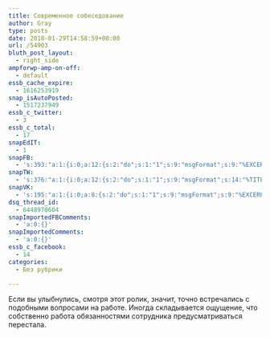 ```yaml
---
title: Современное собеседование
author: Gray
type: posts
date: 2018-01-29T14:58:59+00:00
url: /54903
bluth_post_layout:
  - right_side
ampforwp-amp-on-off:
  - default
essb_cache_expire:
  - 1616253919
snap_isAutoPosted:
  - 1517237949
essb_c_twitter:
  - 3
essb_c_total:
  - 17
snapEdIT:
  - 1
snapFB:
  - 's:393:"a:1:{i:0;a:12:{s:2:"do";s:1:"1";s:9:"msgFormat";s:9:"%EXCERPT%";s:8:"postType";s:1:"A";s:9:"isAutoImg";s:1:"A";s:8:"imgToUse";s:0:"";s:9:"isAutoURL";s:1:"A";s:8:"urlToUse";s:0:"";s:4:"doFB";i:0;s:8:"isPosted";s:1:"1";s:4:"pgID";s:32:"133222213376133_1802860809745590";s:7:"postURL";s:62:"http://www.facebook.com/133222213376133/posts/1802860809745590";s:5:"pDate";s:19:"2018-01-29 14:59:06";}}";'
snapTW:
  - 's:376:"a:1:{i:0;a:12:{s:2:"do";s:1:"1";s:9:"msgFormat";s:14:"%TITLE%  %URL%";s:8:"attchImg";s:1:"1";s:9:"isAutoImg";s:1:"A";s:8:"imgToUse";s:0:"";s:9:"isAutoURL";s:1:"A";s:8:"urlToUse";s:0:"";s:4:"doTW";i:0;s:8:"isPosted";s:1:"1";s:4:"pgID";s:18:"957991506333364224";s:7:"postURL";s:53:"https://twitter.com/gray_ru/status/957991506333364224";s:5:"pDate";s:19:"2018-01-29 14:59:09";}}";'
snapVK:
  - 's:195:"a:1:{i:0;a:8:{s:2:"do";s:1:"1";s:9:"msgFormat";s:9:"%EXCERPT%";s:8:"postType";s:1:"A";s:9:"isAutoImg";s:1:"A";s:8:"imgToUse";s:0:"";s:9:"isAutoURL";s:1:"A";s:8:"urlToUse";s:0:"";s:4:"doVK";i:0;}}";'
dsq_thread_id:
  - 6448970604
snapImportedFBComments:
  - 'a:0:{}'
snapImportedComments:
  - 'a:0:{}'
essb_c_facebook:
  - 14
categories:
  - Без рубрики

---
```






<figure class="wp-block-embed"> 

<span class="embed-youtube" style="text-align:center; display: block;"></span> </figure> 

Если вы улыбнулись, смотря этот ролик, значит, точно встречались с подобными вопросами на работе. Иногда складывается ощущение, что собственно работа обязанностями сотрудника предусматриваться перестала.